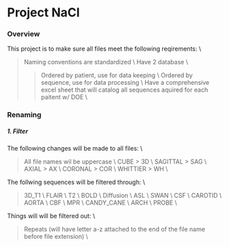 # Project NaCl 

### Overview 
This project is to make sure all files meet the following reqirements: \\
> Naming conventions are standardized \\
> Have 2 database \\
> > Ordered by patient, use for data keeping \\
> > Ordered by sequence, use for data processing \\ 
> Have a comprehensive excel sheet that will catalog all sequences aquired for each paitent w/ DOE \\

### Renaming 
##### 1. Filter 
The following changes will be made to all files: \\
> All file names wil be uppercase \\
> CUBE > 3D \\
> SAGITTAL > SAG \\ 
> AXIAL > AX \\
> CORONAL > COR \\ 
> WHITTIER > WH \\

The follwing sequences will be filtered through: \\
> 3D\_T1 \\
> FLAIR \\
> T2 \\
> BOLD \\
> Diffusion \\
> ASL \\
> SWAN \\
> CSF \\
> CAROTID \\
> AORTA \\
> CBF \\
> MPR \\
> CANDY\_CANE \\
> ARCH \\
> PROBE \\

Things will will be filtered out: \\
> Repeats (will have letter a-z attached to the end of the file name before file extension) \\


